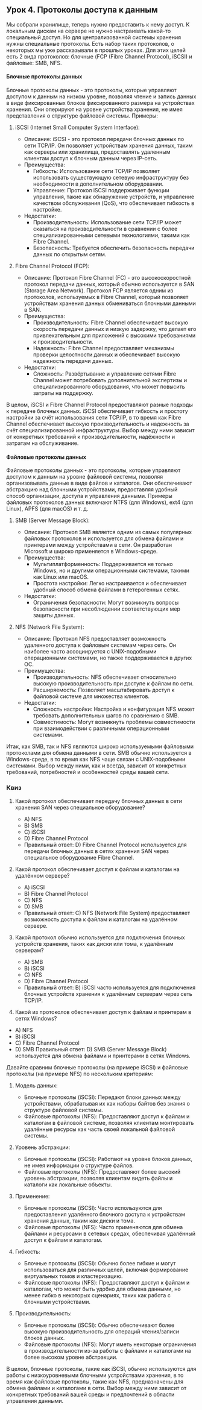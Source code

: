 ## Урок 4. Протоколы доступа к данным


Мы собрали хранилище, теперь нужно предоставить к нему доступ. К локальным дискам на сервере не нужно настраивать какой-то специальный доступ. Но для централизованной системы хранения нужны специальные протоколы. Есть набор таких протоколов, о некоторых мы уже рассказывали в прошлых уроках. Для этих целей есть 2 вида протоколов: блочные (FCP  (Fibre Channel Protocol), iSCSI) и файловые: SMB, NFS.

#### Блочные протоколы данных

Блочные протоколы данных - это протоколы, которые управляют доступом к данным на низком уровне, позволяя чтение и запись данных в виде фиксированных блоков фиксированного размера на устройствах хранения. Они оперируют на уровне устройства хранения, не имея представления о структуре файловой системы.  Примеры:

1. iSCSI (Internet Small Computer System Interface):
   - Описание: iSCSI - это протокол передачи блочных данных по сети TCP/IP. Он позволяет устройствам хранения данных, таким как серверы или хранилища, предоставлять удаленным клиентам доступ к блочным данным через IP-сеть.
   - Преимущества:
     - Гибкость: Использование сети TCP/IP позволяет использовать существующую сетевую инфраструктуру без необходимости в дополнительном оборудовании.
     - Управление: Протокол iSCSI поддерживает функции управления, такие как обнаружение устройств, и управление качеством обслуживания (QoS), что обеспечивает гибкость в настройке.
   - Недостатки:
     - Производительность: Использование сети TCP/IP может сказаться на производительности в сравнении с более специализированными сетевыми технологиями, такими как Fibre Channel.
     - Безопасность: Требуется обеспечить безопасность передачи данных по открытым сетям.

2. Fibre Channel Protocol (FCP):
   - Описание: Протокол Fibre Channel (FC) - это высокоскоростной протокол передачи данных, который обычно используется в SAN (Storage Area Network). Протокол FCP является одним из протоколов, используемых в Fibre Channel, который позволяет устройствам хранения данных обмениваться блочными данными в SAN.
   - Преимущества:
     - Производительность: Fibre Channel обеспечивает высокую скорость передачи данных и низкую задержку, что делает его привлекательным для приложений с высокими требованиями к производительности.
     - Надежность: Fibre Channel предоставляет механизмы проверки целостности данных и обеспечивает высокую надежность передачи данных.
   - Недостатки:
     - Сложность: Развёртывание и управление сетями Fibre Channel может потребовать дополнительной экспертизы и специализированного оборудования, что может повысить затраты на поддержку.

В целом, iSCSI и Fibre Channel Protocol предоставляют разные подходы к передаче блочных данных. iSCSI обеспечивает гибкость и простоту настройки за счёт использования сети TCP/IP, в то время как Fibre Channel обеспечивает высокую производительность и надежность за счёт специализированной инфраструктуры. Выбор между ними зависит от конкретных требований к производительности, надёжности и затратам на обслуживание.

#### Файловые протоколы данных

Файловые протоколы данных - это протоколы, которые управляют доступом к данным на уровне файловой системы, позволяя организовывать данные в виде файлов и каталогов. Они обеспечивают абстракцию над блочными устройствами, предоставляя удобный способ организации, доступа и управления данными. Примеры файловых протоколов данных включают NTFS (для Windows), ext4 (для Linux), APFS (для macOS) и т. д.

1. SMB (Server Message Block):
   - Описание: Протокол SMB является одним из самых популярных файловых протоколов и используется для обмена файлами и принтерами между устройствами в сети. Он разработан Microsoft и широко применяется в Windows-среде.
   - Преимущества:
     - Мультиплатформенность: Поддерживается не только Windows, но и другими операционными системами, такими как Linux или macOS.
     - Простота настройки: Легко настраивается и обеспечивает удобный способ обмена файлами в гетерогенных сетях.
   - Недостатки:
     - Ограничения безопасности: Могут возникнуть вопросы безопасности при несоблюдении соответствующих мер защиты данных.

2. NFS (Network File System):
   - Описание: Протокол NFS предоставляет возможность удаленного доступа к файловым системам через сеть. Он наиболее часто ассоциируется с UNIX-подобными операционными системами, но также поддерживается в других ОС.
   - Преимущества:
     - Производительность: NFS обеспечивает относительно высокую производительность при доступе к файлам по сети.
     - Расширяемость: Позволяет масштабировать доступ к файловой системе для множества клиентов.
   - Недостатки:
     - Сложность настройки: Настройка и конфигурация NFS может требовать дополнительных шагов по сравнению с SMB.
     - Совместимость: Могут возникнуть проблемы совместимости при взаимодействии с различными операционными системами.

Итак, как SMB, так и NFS являются широко используемыми файловыми протоколами для обмена данными в сети. SMB обычно используется в Windows-среде, в то время как NFS чаще связан с UNIX-подобными системами. Выбор между ними, как и всегда, зависит от конкретных требований, потребностей и особенностей среды вашей сети.

### Квиз

1. Какой протокол обеспечивает передачу блочных данных в сети хранения SAN через специальное оборудование?
   - A) NFS
   - B) SMB
   - C) iSCSI
   - D) Fibre Channel Protocol
   - Правильный ответ: D) Fibre Channel Protocol используется для передачи блочных данных в сетях хранения SAN через специальное оборудование Fibre Channel.
  
2. Какой протокол обеспечивает доступ к файлам и каталогам на удалённом сервере?
   - A) iSCSI
   - B) Fibre Channel Protocol
   - C) NFS
   - D) SMB
   - Правильный ответ: C) NFS (Network File System) предоставляет возможность доступа к файлам и каталогам на удалённом сервере.

3. Какой протокол обычно используется для подключения блочных устройств хранения, таких как диски или тома, к удалённым серверам?
   - A) SMB
   - B) iSCSI
   - C) NFS
   - D) Fibre Channel Protocol
   - Правильный ответ: B) iSCSI часто используется для подключения блочных устройств хранения к удалённым серверам через сеть TCP/IP.

4.  Какой из протоколов обеспечивает доступ к файлам и принтерам в сетях Windows?
   - A) NFS
   - B) iSCSI
   - C) Fibre Channel Protocol
   - D) SMB
     Правильный ответ: D) SMB (Server Message Block) используется для обмена файлами и принтерами в сетях Windows.


Давайте сравним блочные протоколы (на примере iSCSI) и файловые протоколы (на примере NFS) по нескольким критериям:

1. Модель данных:
   - Блочные протоколы (iSCSI): Передают блоки данных между устройствами, обрабатывая их как наборы байтов без знания о структуре файловой системы.
   - Файловые протоколы (NFS): Предоставляют доступ к файлам и каталогам в файловой системе, позволяя клиентам монтировать удалённые ресурсы как часть своей локальной файловой системы.

2. Уровень абстракции:
   - Блочные протоколы (iSCSI): Работают на уровне блоков данных, не имея информации о структуре файлов.
   - Файловые протоколы (NFS): Предоставляют более высокий уровень абстракции, позволяя клиентам видеть файлы и каталоги как локальные объекты.

3. Применение:
   - Блочные протоколы (iSCSI): Часто используются для предоставления удалённого блочного доступа к устройствам хранения данных, таким как диски и тома.
   - Файловые протоколы (NFS): Часто применяются для обмена файлами и ресурсами в сетевых средах, обеспечивая удалённый доступ к файлам и каталогам.

4. Гибкость:
   - Блочные протоколы (iSCSI): Обычно более гибкие и могут использоваться для различных целей, включая формирование виртуальных томов и кластеризацию.
   - Файловые протоколы (NFS): Предоставляют доступ к файлам и каталогам, что может быть удобно для обмена данными, но менее гибко в некоторых сценариях, таких как работа с блочными устройствами.

5. Производительность:
   - Блочные протоколы (iSCSI): Обычно обеспечивают более высокую производительность для операций чтения/записи блоков данных.
   - Файловые протоколы (NFS): Могут иметь некоторые ограничения в производительности из-за работы с файлами и каталогами на более высоком уровне абстракции.

В целом, блочные протоколы, такие как iSCSI, обычно используются для работы с низкоуровневыми блочными устройствами хранения, в то время как файловые протоколы, такие как NFS, предназначены для обмена файлами и каталогами в сети. Выбор между ними зависит от конкретных требований вашей среды и предпочтений в области управления данными.
